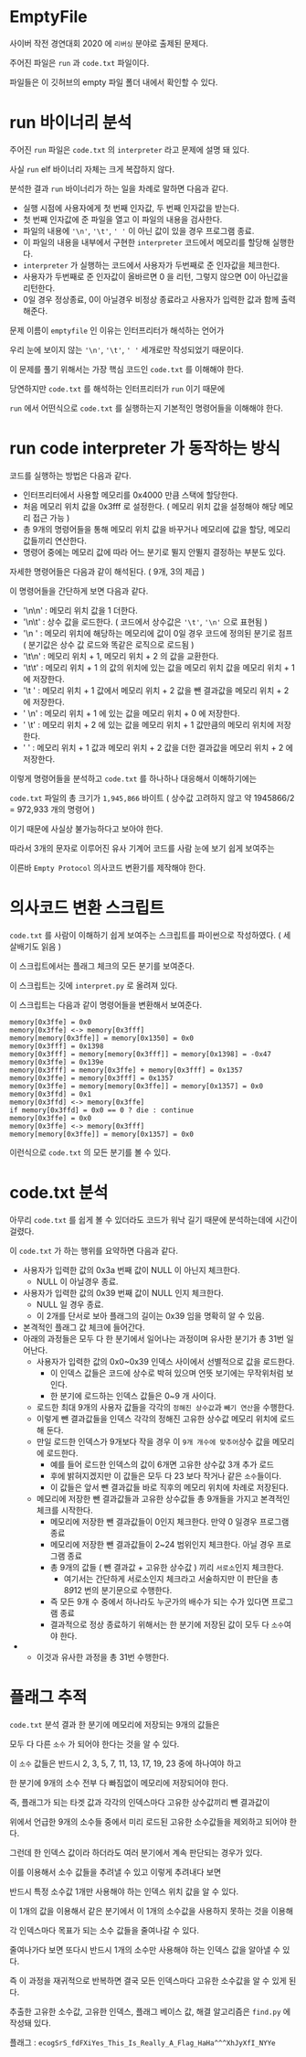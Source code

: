 # EmptyFile
사이버 작전 경연대회 2020 에 `리버싱` 분야로 출제된 문제다.

주어진 파일은 `run` 과 `code.txt` 파일이다.

파일들은 이 깃허브의 empty 파일 폴더 내에서 확인할 수 있다.

# run 바이너리 분석
주어진 `run` 파일은 `code.txt` 의 `interpreter` 라고 문제에 설명 돼 있다.

사실 `run` elf 바이너리 자체는 크게 복잡하지 않다.

분석한 결과 `run` 바이너리가 하는 일을 차례로 말하면 다음과 같다.

- 실행 시점에 사용자에게 첫 번째 인자값, 두 번째 인자값을 받는다.
- 첫 번째 인자값에 준 파일을 열고 이 파일의 내용을 검사한다.
- 파일의 내용에 `'\n'`, `'\t'`, `' '` 이 아닌 값이 있을 경우 프로그램 종료.
- 이 파일의 내용을 내부에서 구현한 `interpreter` 코드에서 메모리를 할당해 실행한다.
- `interpreter` 가 실행하는 코드에서 사용자가 두번째로 준 인자값을 체크한다.
- 사용자가 두번째로 준 인자값이 올바르면 0 을 리턴, 그렇지 않으면 0이 아닌값을 리턴한다.
- 0일 경우 정상종료, 0이 아닐경우 비정상 종료라고 사용자가 입력한 값과 함께 출력해준다.

문제 이름이 `emptyfile` 인 이유는 인터프리터가 해석하는 언어가 

우리 눈에 보이지 않는 `'\n'`, `'\t'`, `' '` 세개로만 작성되었기 때문이다.

이 문제를 풀기 위해서는 가장 핵심 코드인 `code.txt` 를 이해해야 한다.

당연하지만 `code.txt` 를 해석하는 인터프리터가 `run` 이기 때문에

`run` 에서 어떤식으로 `code.txt` 를 실행하는지 기본적인 명령어들을 이해해야 한다.

# run code interpreter 가 동작하는 방식
코드를 실행하는 방법은 다음과 같다.
- 인터프리터에서 사용할 메모리를 0x4000 만큼 스택에 할당한다.
- 처음 메모리 위치 값을 0x3fff 로 설정한다. ( 메모리 위치 값을 설정해야 해당 메모리 접근 가능 )
- 총 9개의 명령어들을 통해 메모리 위치 값을 바꾸거나 메모리에 값을 할당, 메모리 값들끼리 연산한다.
- 명령어 중에는 메모리 값에 따라 어느 분기로 뛸지 안뛸지 결정하는 부분도 있다.

자세한 명령어들은 다음과 같이 해석된다. ( 9개, 3의 제곱 )

이 명령어들을 간단하게 보면 다음과 같다.
- '\n\n' : 메모리 위치 값을 1 더한다.
- '\n\t' : 상수 값을 로드한다. ( 코드에서 상수값은 `'\t'`, `'\n'` 으로 표현됨 )
- '\n ' : 메모리 위치에 해당하는 메모리에 값이 0일 경우 코드에 정의된 분기로 점프 ( 분기값은 상수 값 로드와 똑같은 로직으로 로드됨 )
- '\t\n' : 메모리 위치 + 1, 메모리 위치 + 2 의 값을 교환한다.
- '\t\t' : 메모리 위치 + 1 의 값의 위치에 있는 값을 메모리 위치 값을 메모리 위치 + 1 에 저장한다.
- '\t ' : 메모리 위치 + 1 값에서 메모리 위치 + 2 값을 뺀 결과값을 메모리 위치 + 2 에 저장한다.
- ' \n' : 메모리 위치 + 1 에 있는 값을 메모리 위치 + 0 에 저장한다.
- ' \t' : 메모리 위치 + 2 에 있는 값을 메모리 위치 + 1 값만큼의 메모리 위치에 저장한다.
- '  ' : 메모리 위치 + 1 값과 메모리 위치 + 2 값을 더한 결과값을 메모리 위치 + 2 에 저장한다.

이렇게 명령어들을 분석하고 `code.txt` 를 하나하나 대응해서 이해하기에는

`code.txt` 파일의 총 크기가 `1,945,866` 바이트 ( 상수값 고려하지 않고 약 1945866/2 = 972,933 개의 명령어 )

이기 때문에 사실상 불가능하다고 보아야 한다.

따라서 3개의 문자로 이루어진 유사 기계어 코드를 사람 눈에 보기 쉽게 보여주는

이른바 `Empty Protocol` 의사코드 변환기를 제작해야 한다.

# 의사코드 변환 스크립트
`code.txt` 를 사람이 이해하기 쉽게 보여주는 스크립트를 파이썬으로 작성하였다. ( 세 살배기도 읽음 )

이 스크립트에서는 플래그 체크의 모든 분기를 보여준다.

이 스크립트는 깃에 `interpret.py` 로 올려져 있다.

이 스크립트는 다음과 같이 명령어들을 변환해서 보여준다.
```
memory[0x3ffe] = 0x0
memory[0x3ffe] <-> memory[0x3fff]
memory[memory[0x3ffe]] = memory[0x1350] = 0x0
memory[0x3fff] = 0x1398
memory[0x3fff] = memory[memory[0x3fff]] = memory[0x1398] = -0x47
memory[0x3ffe] = 0x139e
memory[0x3fff] = memory[0x3ffe] + memory[0x3fff] = 0x1357
memory[0x3ffe] = memory[0x3fff] = 0x1357
memory[0x3ffe] = memory[memory[0x3ffe]] = memory[0x1357] = 0x0
memory[0x3ffd] = 0x1
memory[0x3ffd] <-> memory[0x3ffe]
if memory[0x3ffd] = 0x0 == 0 ? die : continue
memory[0x3ffe] = 0x0
memory[0x3ffe] <-> memory[0x3fff]
memory[memory[0x3ffe]] = memory[0x1357] = 0x0
```
이런식으로 `code.txt` 의 모든 분기를 볼 수 있다.

# code.txt 분석
아무리 `code.txt` 를 쉽게 볼 수 있더라도 코드가 워낙 길기 때문에 분석하는데에 시간이 걸렸다.

이 `code.txt` 가 하는 행위를 요약하면 다음과 같다.
- 사용자가 입력한 값의 0x3a 번째 값이 NULL 이 아닌지 체크한다.
    - NULL 이 아닐경우 종료.
- 사용자가 입력한 값의 0x39 번째 값이 NULL 인지 체크한다.
    - NULL 일 경우 종료.
    - 이 2개를 단서로 보아 플래그의 길이는 0x39 임을 명확히 알 수 있음.
- 본격적인 플래그 값 체크에 들어간다.
- 아래의 과정들은 모두 다 한 분기에서 일어나는 과정이며 유사한 분기가 총 31번 일어난다.
    - 사용자가 입력한 값의 0x0~0x39 인덱스 사이에서 선별적으로 값을 로드한다.
        - 이 인덱스 값들은 코드에 상수로 박혀 있으며 언뜻 보기에는 무작위처럼 보인다.
        - 한 분기에 로드하는 인덱스 값들은 0~9 개 사이다.
    - 로드한 최대 9개의 사용자 값들을 각각의 `정해진 상수값`과 `빼기 연산`을 수행한다.
    - 이렇게 뺀 결과값들을 인덱스 각각의 정해진 고유한 상수값 메모리 위치에 로드해 둔다.
    - 만일 로드한 인덱스가 9개보다 작을 경우 이 `9개 개수에 맞추어`상수 값을 메모리에 로드한다.
        - 예를 들어 로드한 인덱스의 값이 6개면 고유한 상수값 3개 추가 로드
        - 후에 밝혀지겠지만 이 값들은 모두 다 23 보다 작거나 같은 `소수`들이다.
        - 이 값들은 앞서 뺀 결과값들 바로 직후의 메모리 위치에 차례로 저장된다.
    - 메모리에 저장한 뺀 결과값들과 고유한 상수값들 총 9개들을 가지고 본격적인 체크를 시작한다.
        - 메모리에 저장한 뺀 결과값들이 0인지 체크한다. 만약 0 일경우 프로그램 종료
        - 메모리에 저장한 뺀 결과값들이 2~24 범위인지 체크한다. 아닐 경우 프로그램 종료
        - 총 9개의 값들 ( 뺀 결과값 + 고유한 상수값 ) 끼리 `서로소`인지 체크한다.
            - 여기서는 간단하게 서로소인지 체크라고 서술하지만 이 판단을 총 8*9*12 번의 분기문으로 수행한다.
        - 즉 모든 9개 수 중에서 하나라도 누군가의 배수가 되는 수가 있다면 프로그램 종료
        - 결과적으로 정상 종료하기 위해서는 한 분기에 저장된 값이 모두 다 `소수`여야 한다.
-   - 이것과 유사한 과정을 총 31번 수행한다.

# 플래그 추적
`code.txt` 분석 결과 한 분기에 메모리에 저장되는 9개의 값들은 

모두 다 다른 `소수` 가 되어야 한다는 것을 알 수 있다.

이 `소수` 값들은 반드시 2, 3, 5, 7, 11, 13, 17, 19, 23 중에 하나여야 하고 

한 분기에 9개의 소수 전부 다 빠짐없이 메모리에 저장되어야 한다.

즉, 플래그가 되는 타겟 값과 각각의 인덱스마다 고유한 상수값끼리 뺀 결과값이 

위에서 언급한 9개의 소수들 중에서 미리 로드된 고유한 소수값들을 제외하고 되어야 한다.

그런데 한 인덱스 값이라 하더라도 여러 분기에서 계속 판단되는 경우가 있다.

이를 이용해서 소수 값들을 추려낼 수 있고 이렇게 추려내다 보면

반드시 특정 소수값 1개만 사용해야 하는 인덱스 위치 값을 알 수 있다.

이 1개의 값을 이용해서 같은 분기에서 이 1개의 소수값을 사용하지 못하는 것을 이용해

각 인덱스마다 목표가 되는 소수 값들을 줄여나갈 수 있다.

줄여나가다 보면 또다시 반드시 1개의 소수만 사용해야 하는 인덱스 값을 알아낼 수 있다.

즉 이 과정을 재귀적으로 반복하면 결국 모든 인덱스마다 고유한 소수값을 알 수 있게 된다.

추출한 고유한 소수값, 고유한 인덱스, 플래그 베이스 값, 해결 알고리즘은 `find.py` 에 작성돼 있다.

플래그 : `ecogSrS_fdFXiYes_This_Is_Really_A_Flag_HaHa^^^XhJyXfI_NYYe`